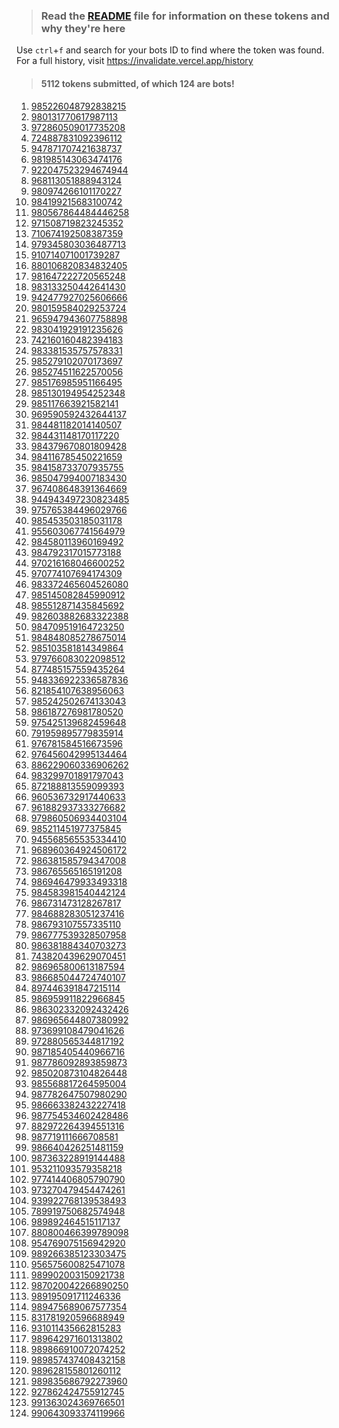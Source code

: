 >### Read the [README](https://github.com/SammyWhamy/invalidate-tokens/blob/main/README.md) file for information on these tokens and why they're here
Use `ctrl`+`f` and search for your bots ID to find where the token was found.  
 For a full history, visit https://invalidate.vercel.app/history  
>#### 5112 tokens submitted, of which 124 are bots!
  
1. [985226048792838215](https://invalidate.vercel.app/history/id/985226048792838215)
2. [980131770617987113](https://invalidate.vercel.app/history/id/980131770617987113)
3. [972860509017735208](https://invalidate.vercel.app/history/id/972860509017735208)
4. [724887831092396112](https://invalidate.vercel.app/history/id/724887831092396112)
5. [947871707421638737](https://invalidate.vercel.app/history/id/947871707421638737)
6. [981985143063474176](https://invalidate.vercel.app/history/id/981985143063474176)
7. [922047523294674944](https://invalidate.vercel.app/history/id/922047523294674944)
8. [968113051888943124](https://invalidate.vercel.app/history/id/968113051888943124)
9. [980974266101170227](https://invalidate.vercel.app/history/id/980974266101170227)
10. [984199215683100742](https://invalidate.vercel.app/history/id/984199215683100742)
11. [980567864484446258](https://invalidate.vercel.app/history/id/980567864484446258)
12. [971508719823245352](https://invalidate.vercel.app/history/id/971508719823245352)
13. [710674192508387359](https://invalidate.vercel.app/history/id/710674192508387359)
14. [979345803036487713](https://invalidate.vercel.app/history/id/979345803036487713)
15. [910714071001739287](https://invalidate.vercel.app/history/id/910714071001739287)
16. [880106820834832405](https://invalidate.vercel.app/history/id/880106820834832405)
17. [981647222720565248](https://invalidate.vercel.app/history/id/981647222720565248)
18. [983133250442641430](https://invalidate.vercel.app/history/id/983133250442641430)
19. [942477927025606666](https://invalidate.vercel.app/history/id/942477927025606666)
20. [980159584029253724](https://invalidate.vercel.app/history/id/980159584029253724)
21. [965947943607758898](https://invalidate.vercel.app/history/id/965947943607758898)
22. [983041929191235626](https://invalidate.vercel.app/history/id/983041929191235626)
23. [742160160482394183](https://invalidate.vercel.app/history/id/742160160482394183)
24. [983381535757578331](https://invalidate.vercel.app/history/id/983381535757578331)
25. [985279102070173697](https://invalidate.vercel.app/history/id/985279102070173697)
26. [985274511622570056](https://invalidate.vercel.app/history/id/985274511622570056)
27. [985176985951166495](https://invalidate.vercel.app/history/id/985176985951166495)
28. [985130194954252348](https://invalidate.vercel.app/history/id/985130194954252348)
29. [985117663921582141](https://invalidate.vercel.app/history/id/985117663921582141)
30. [969590592432644137](https://invalidate.vercel.app/history/id/969590592432644137)
31. [984481182014140507](https://invalidate.vercel.app/history/id/984481182014140507)
32. [984431148170117220](https://invalidate.vercel.app/history/id/984431148170117220)
33. [984379670801809428](https://invalidate.vercel.app/history/id/984379670801809428)
34. [984116785450221659](https://invalidate.vercel.app/history/id/984116785450221659)
35. [984158733707935755](https://invalidate.vercel.app/history/id/984158733707935755)
36. [985047994007183430](https://invalidate.vercel.app/history/id/985047994007183430)
37. [967408648391364669](https://invalidate.vercel.app/history/id/967408648391364669)
38. [944943497230823485](https://invalidate.vercel.app/history/id/944943497230823485)
39. [975765384496029766](https://invalidate.vercel.app/history/id/975765384496029766)
40. [985453503185031178](https://invalidate.vercel.app/history/id/985453503185031178)
41. [955603067741564979](https://invalidate.vercel.app/history/id/955603067741564979)
42. [984580113960169492](https://invalidate.vercel.app/history/id/984580113960169492)
43. [984792317015773188](https://invalidate.vercel.app/history/id/984792317015773188)
44. [970216168046600252](https://invalidate.vercel.app/history/id/970216168046600252)
45. [970774107694174309](https://invalidate.vercel.app/history/id/970774107694174309)
46. [983372465604526080](https://invalidate.vercel.app/history/id/983372465604526080)
47. [985145082845990912](https://invalidate.vercel.app/history/id/985145082845990912)
48. [985512871435845692](https://invalidate.vercel.app/history/id/985512871435845692)
49. [982603882683322388](https://invalidate.vercel.app/history/id/982603882683322388)
50. [984709519164723250](https://invalidate.vercel.app/history/id/984709519164723250)
51. [984848085278675014](https://invalidate.vercel.app/history/id/984848085278675014)
52. [985103581814349864](https://invalidate.vercel.app/history/id/985103581814349864)
53. [979766083022098512](https://invalidate.vercel.app/history/id/979766083022098512)
54. [877485157559435264](https://invalidate.vercel.app/history/id/877485157559435264)
55. [948336922336587836](https://invalidate.vercel.app/history/id/948336922336587836)
56. [821854107638956063](https://invalidate.vercel.app/history/id/821854107638956063)
57. [985242502674133043](https://invalidate.vercel.app/history/id/985242502674133043)
58. [986187276981780520](https://invalidate.vercel.app/history/id/986187276981780520)
59. [975425139682459648](https://invalidate.vercel.app/history/id/975425139682459648)
60. [791959895779835914](https://invalidate.vercel.app/history/id/791959895779835914)
61. [976781584516673596](https://invalidate.vercel.app/history/id/976781584516673596)
62. [976456042995134464](https://invalidate.vercel.app/history/id/976456042995134464)
63. [886229060336906262](https://invalidate.vercel.app/history/id/886229060336906262)
64. [983299701891797043](https://invalidate.vercel.app/history/id/983299701891797043)
65. [872188813559099393](https://invalidate.vercel.app/history/id/872188813559099393)
66. [960536732917440633](https://invalidate.vercel.app/history/id/960536732917440633)
67. [961882937333276682](https://invalidate.vercel.app/history/id/961882937333276682)
68. [979860506934403104](https://invalidate.vercel.app/history/id/979860506934403104)
69. [985211451977375845](https://invalidate.vercel.app/history/id/985211451977375845)
70. [945568565535334410](https://invalidate.vercel.app/history/id/945568565535334410)
71. [968960364924506172](https://invalidate.vercel.app/history/id/968960364924506172)
72. [986381585794347008](https://invalidate.vercel.app/history/id/986381585794347008)
73. [986765565165191208](https://invalidate.vercel.app/history/id/986765565165191208)
74. [986946479933493318](https://invalidate.vercel.app/history/id/986946479933493318)
75. [984583981540442124](https://invalidate.vercel.app/history/id/984583981540442124)
76. [986731473128267817](https://invalidate.vercel.app/history/id/986731473128267817)
77. [984688283051237416](https://invalidate.vercel.app/history/id/984688283051237416)
78. [986793107557335110](https://invalidate.vercel.app/history/id/986793107557335110)
79. [986777539328507958](https://invalidate.vercel.app/history/id/986777539328507958)
80. [986381884340703273](https://invalidate.vercel.app/history/id/986381884340703273)
81. [743820439629070451](https://invalidate.vercel.app/history/id/743820439629070451)
82. [986965800613187594](https://invalidate.vercel.app/history/id/986965800613187594)
83. [986685044724740107](https://invalidate.vercel.app/history/id/986685044724740107)
84. [897446391847215114](https://invalidate.vercel.app/history/id/897446391847215114)
85. [986959911822966845](https://invalidate.vercel.app/history/id/986959911822966845)
86. [986302332092432426](https://invalidate.vercel.app/history/id/986302332092432426)
87. [986965644807380992](https://invalidate.vercel.app/history/id/986965644807380992)
88. [973699108479041626](https://invalidate.vercel.app/history/id/973699108479041626)
89. [972880565344817192](https://invalidate.vercel.app/history/id/972880565344817192)
90. [987185405440966716](https://invalidate.vercel.app/history/id/987185405440966716)
91. [987786092893859873](https://invalidate.vercel.app/history/id/987786092893859873)
92. [985020873104826448](https://invalidate.vercel.app/history/id/985020873104826448)
93. [985568817264595004](https://invalidate.vercel.app/history/id/985568817264595004)
94. [987782647507980290](https://invalidate.vercel.app/history/id/987782647507980290)
95. [986663382432227418](https://invalidate.vercel.app/history/id/986663382432227418)
96. [987754534602428486](https://invalidate.vercel.app/history/id/987754534602428486)
97. [882972264394551316](https://invalidate.vercel.app/history/id/882972264394551316)
98. [987719111666708581](https://invalidate.vercel.app/history/id/987719111666708581)
99. [986640426251481159](https://invalidate.vercel.app/history/id/986640426251481159)
100. [987363228919144488](https://invalidate.vercel.app/history/id/987363228919144488)
101. [953211093579358218](https://invalidate.vercel.app/history/id/953211093579358218)
102. [977414406805790790](https://invalidate.vercel.app/history/id/977414406805790790)
103. [973270479454474261](https://invalidate.vercel.app/history/id/973270479454474261)
104. [939922768139538493](https://invalidate.vercel.app/history/id/939922768139538493)
105. [789919750682574948](https://invalidate.vercel.app/history/id/789919750682574948)
106. [989892464515117137](https://invalidate.vercel.app/history/id/989892464515117137)
107. [880800466399789098](https://invalidate.vercel.app/history/id/880800466399789098)
108. [954769075156942920](https://invalidate.vercel.app/history/id/954769075156942920)
109. [989266385123303475](https://invalidate.vercel.app/history/id/989266385123303475)
110. [956575600825471078](https://invalidate.vercel.app/history/id/956575600825471078)
111. [989902003150921738](https://invalidate.vercel.app/history/id/989902003150921738)
112. [987020042266890250](https://invalidate.vercel.app/history/id/987020042266890250)
113. [989195091711246336](https://invalidate.vercel.app/history/id/989195091711246336)
114. [989475689067577354](https://invalidate.vercel.app/history/id/989475689067577354)
115. [831781920596688949](https://invalidate.vercel.app/history/id/831781920596688949)
116. [931011435662815283](https://invalidate.vercel.app/history/id/931011435662815283)
117. [989642971601313802](https://invalidate.vercel.app/history/id/989642971601313802)
118. [989866910072074252](https://invalidate.vercel.app/history/id/989866910072074252)
119. [989857437408432158](https://invalidate.vercel.app/history/id/989857437408432158)
120. [989628155801260112](https://invalidate.vercel.app/history/id/989628155801260112)
121. [989835686792273960](https://invalidate.vercel.app/history/id/989835686792273960)
122. [927862424755912745](https://invalidate.vercel.app/history/id/927862424755912745)
123. [991363024369766501](https://invalidate.vercel.app/history/id/991363024369766501)
124. [990643093374119966](https://invalidate.vercel.app/history/id/990643093374119966)
  <!--
OTkwNjQzMDkzMzc0MTE5OTY2.GmMweI.H3_zXW-_XFU_EzNVkpQFiY1HRdB-PRWyygNwWo
OTkxMzYzMDI0MzY5NzY2NTAx.G1-ccu.kjVt-gGmRDWBIWIM8iy5mJXah6_Tzwyecjjf_Q
OTI3ODYyNDI0NzU1OTEyNzQ1.G5-8x1.YcqHbNyLNO9GMTLiQsnRMmhhRmuXclQvEZGN4w
OTg5ODM1Njg2NzkyMjczOTYw.GNQYPP.9lXVJrNXG2Rh7disg5qa4XtMw9FaWBseFN7gKE
OTg5NjI4MTU1ODAxMjYwMTEy.GviD0m.PMY5kcdU7gowZO9wElERvT4Jx0LKqfJ03qFHjk
OTg5ODU3NDM3NDA4NDMyMTU4.GRePts.NjQCFkGbYcf6MrqOQ5jlqOrwObGBkhmbIvnMWo
OTg5ODY2OTEwMDcyMDc0MjUy.GWkWfg.nre4Lkq0fSUwZrSFxceVINSLieklTKA7Peqf_E
OTg5NjQyOTcxNjAxMzEzODAy.GYG20l.GrgvEFZG0x1WeUmvBjIDLzBy5RNi5AhM2vN8eM
OTMxMDExNDM1NjYyODE1Mjgz.Yd-N9w.fm_oTOKFpBlevZ55__IRa_7E8sU
OTg2MjU4ODc3NTc2Mjc4MDM2.Gu79hw.JLNtLpq4SDpvHMNOu8EeZLChFY2OBF9pe9rwHE
ODMxNzgxOTIwNTk2Njg4OTQ5.G_5zc9.OwOvB5l70UTSFRf5WxvC0ri5G4J4Bq8x0PF9DY
OTg5NDc1Njg5MDY3NTc3MzU0.GfLLv6.LsB7XTLPb8-1DKrOzum7ZeYrr9OPlftWKk_foY
OTg5MTk1MDkxNzExMjQ2MzM2.GjM4-Q.3mJdt1uaKR2kuIi_HjjH9sECaEaCG3ikf2xX3U
OTg3MDIwMDQyMjY2ODkwMjUw.GDKDhm.Wzf3X0ZgDn9gFGIHmzRh2TyHcr1QPCTAo03DLc
OTg5OTAyMDAzMTUwOTIxNzM4.GWXyVO.YgNACxPNsHWX1tMODNtM39wCSkQIytBGjLU4EE
OTU2NTc1NjAwODI1NDcxMDc4.GL-FKP.eY7arB3YX4MV3muBJRARXwzZysmCrPYxFUOz88
OTg5MjY2Mzg1MTIzMzAzNDc1.GAnMad.92MnLYue8RE8Zvln6Y5ODEhl0aH82XSzoNLUlE
OTU0NzY5MDc1MTU2OTQyOTIw.GlgiJU.fLPsnlnL4VOUd0VSCAYmnypZv6EUYFpd6UTqu0
ODgwODAwNDY2Mzk5Nzg5MDk4.GN_6uT.GOeaGLKguBQ2nMD99MuewfkRw_xkMZMDcOETPM
OTg5ODkyNDY0NTE1MTE3MTM3.GfoEe8.e3OrwoAx6jZ01i9CEl15IR2Noo_EddAPfFnn5w
OTQ2MDM2NzkzODg1NzUzMzg2.YhY3bQ.w9wSKvUNPU5YfbQHtJM8U1X6IsQ
OTQ2MDM2Nzg5OTM0NzE5MDQ2.YhY3bA.USX7z5JU-7CkmGOjZXv7DFqH2tg
OTQ2MDM2NzU4MDA3NjQ4Mjc3.YhY3ZA.5f_Z1QzuFb0vHh_ABi8S0ChTe4I
OTQ2MDM2NzAxNzAzMzQwMDMy.YhY3Vg.pH-8Y488k8Jc0E-4ytOWS6ajKto
OTQ2MDM2NjQ0NTQ3NTUxMjUz.YhY3SQ.R07D7SFz98fF9cryCX7EuAS0VDs
OTQ2MDM2NzA5ODkwNTkyNzg4.YhY3WQ.JNfM1dkpC4L5qc9mgoBGN6NOUKI
OTQ2MDM2NzA4NjQwNjk0MzMz.YhY3WA.s9ETVA7GfIMhsg6Rnoppr-q7ZYU
OTQ2MDM2NjYwNTY5NzY3OTU2.YhY3TQ.Hp58phCyCQ1FWBYJPhaj2t138tc
OTQ2MDM2ODM0MjM0OTUzNzU4.YhY3dw.tBKNAuycexis_dp-XNJxhe3H05s
OTQ2MDM2Njc3MDE5ODYxMDQy.YhY3UQ.N6uqR5OA5W1XxjKAbP3yQtC5j_8
OTQ2MDM2NjkxMjEzMzU3MTI2.YhY3VA._m4E_l0KiXJfRkcO62APWoFt-p0
OTQ2MDM2NzcyMDc1MzcyNTc2.YhY3aA.8RzMn-JQj5RiMyvELnkMzOYTHu8
OTQ2MDM2NzM2NDg2NjgyNjI1.YhY3YA.L1jgUlMGNICWFlpac4HB0_7J12E
OTQ2MDM2NjU0NjYwMDE4MjM4.YhY3TA.We9ViQ-4GAQzFxVkz32y1a-8o2A
OTQ2MDM2NzIzMTExMDY3NzE5.YhY3XA.cUo_nwmu66Zlssc50d4muTSbv0A
OTQ2MDM2NjYzMTk5NjI5MzUy.YhY3Tg.qK4DLZgNOYqo3SI1WaI7g9T4hyA
OTQ2MDM2Njg1MDYwMzMzNjQw.YhY3Uw.U2FMH1HvDf5mfcTCM4dCZhUu4c8
OTQ2MDM2ODAwNTg0MDI0MTA1.YhY3bw.O4Ytz7lC9USHmFBby4kMJ9Lmzss
OTQ2MDM2NjcyMDk5OTMwMTIy.YhY3Tw.Z4-BzzYr8yEqG_br9gkVYpiJf1Y
OTQ2MDM2NzE0NTM3ODg1NzE2.YhY3Wg.YKtOCl2E8l5elbrnS3Wdf5p3Edk
OTQ2MDM2Njk0MjMzMjg0NjY4.YhY3VQ.2fhz8rJhUiYCRQm_UTMaNjYH7c4
OTQ2MDM2NzM2NTExODQwMzU3.YhY3Xw.qzvs6CFTBbt0ZAt5Iox-F0VEOTg
OTQ2MDM2NzQ2MjcyMDA2MTQ0.YhY3YQ.E1fqgsUSrvOVvMZ9GZRHNwBviNw
OTQ2MDM2NzM2MTIxNzcwMDI0.YhY3Xw.oTHnhz3YHqc3pZo07Kpw_nwGq7Q
OTQ2MDM2NzQwMjQ4OTY1MTcw.YhY3YA.Pzv06Or1SrLi0ZalGplx6eW-ghA
OTQ2MDM2Nzc2NjkzMjgwNzc4.YhY3aQ.Hb6AaRxFETtgZP6x6vHQn3sSz9s
OTQ2MDM2NzU5NDYzMDkyMzE0.YhY3ZQ.P-kiL7W5L4IKBw_ooEut00QzOyk
OTQ2MDM2NjQ0MDE0ODc4NzIw.YhY3SQ.btOGrFdd-duBbpt-OdAWoZ5ndmM
OTQ2MDM2NTgyOTc1MTYwMzQw.YhY3Ow.lOP26zqbYmbPnyllgjWTD7ULvbQ
OTQ2MDM2NTcwMzEyNTU2NTU0.YhY3OA.67z7VibtKPNcIfxbzkAnTaFrDa0
OTQ2MDM2NTY2MDA1MDA2NDA2.YhY3Ng.iWeaiHG8UkJceuKNwYjqEpxVq94
OTQ2MDM2NjE4MDE4NTc4NDQz.YhY3Qw.SkO9ymTsyzJmMoLUD7aieYo_Bts
OTQ2MDM2NjMzMDY3NzI4OTU2.YhY3Rg.77xFGdGnvPAKJhyTgNlcb7WDMjg
OTQ2MDM2NjA4NzAzMDA0NzQy.YhY3QA.FNAsgZoee-4s_RTkvLaQfzaKsCM
OTQ2MDM2NjMwMTk4ODI5MDk3.YhY3Rg.Q7aCzYEumbStG8RpYMSYvKA4Z7E
OTQ2MDM2NTk0MTczOTU2MTA2.YhY3PQ.NPFLrgDxGuRWLZ6LmTX2lJW6MEo
OTQ2MDM2NjE4ODA3MDg3MTg1.YhY3Qw.9r-OWjcKAcfOgO8ubQY7zm-gn3g
OTQ2MDM2NTY3NTg2MjQ2NjY2.YhY3Nw.Lm9pSGDfZt0UrdJXclmvSS2jh5Q
OTQ2MDM2NjAyMjU2MzYzNTgw.YhY3Pw.5FctMYkfwhPAtfWm7sW4oKiI848
OTQ2MDM2NTY1OTA4NTQ5NjMy.YhY3Ng.vkt_01n8SYJmZjp7ZLGrcPzNCHA
OTQ2MDM2NTk3MTg1NDcwNTA0.YhY3Pg.Jpnhe21y9NGX7MNszC3ktoPI0zQ
OTQ2MDM2NTY1MDk5MDQ5MDIx.YhY3Ng.vKhVmxcazJdpVcmaBYWrzrLzJx4
OTQ2MDM2NjEyNjU4MjQxNTc3.YhY3Qg.9r9jPgJvVaH3feN3pC0wndgl9PA
OTQ2MDM2NjI2OTgxODEwMTc3.YhY3RQ.Wi65FYB-JBT3FAm2lE_xt2PvYFE
OTQ2MDM2NjE3MTMzNTg4NDkw.YhY3Qg.rUwYgO-ebY_wdCQAmer_hvE7CpY
OTQ2MDM2NjM2NjMyOTAzNzIx.YhY3Rw.uXqfk0B7xctE3WE2VmSLeu1gtj4
OTQ2MDM2NjI5Mjc2MDk0NTE1.YhY3RQ.Nq9up3pOmicSp_HsxnnbwyFPdes
OTQ2MDM2NTY3NDUyMDMzMDY1.YhY3Nw.GZ9GJuJgyRZHVftpMFw7iIuDhaA
OTQ2MDM2NTU2OTA3NTY1MTQ2.YhY3NA.RRXtcIpmMQB53wfTI-Fj9ZZ8h9A
OTQ2MDM2NTYzNDY3NDY4ODQx.YhY3Ng.OFOpYWs74Pttud0TK0Gw8lqRnWs
OTQ2MDM2NTY3Mjk2ODY0Mjc2.YhY3Nw.vGfokwVODq0rOpv-2ig67tYPY2A
OTQ2MDM2NTY5NTI0MDE5MjEw.YhY3Nw.3M7YWXuc_d74Aa7wZnEogEqAgcg
OTQ2MDM2NjQwNTYyOTcwNzA0.YhY3SA.IR4jCeCh6efVm2nqz3XHkFP4uyA
OTQ2MDM2NTY2NzUxNjA4ODgy.YhY3Ng.XeIXDqGd7chK9a26kAjZXJRvkmI
OTQ2MDM2NTUyMDY3MzI1OTYy.YhY3NA.LtuBOdTqyDQybUMmuKCSj9bJdzE
OTQ2MDM2NTU0NTkyMzA5MzE4.YhY3NA.oIeMmMt8WutY6pGZyEVOh3iiptg
OTQ2MDM2NjMwOTYyMTg0MjIz.YhY3Rg.3PPthjAhoHaLyn171S5zgqX_Pv8
OTQ2MDM2NjIwNjMxNjEzNDgw.YhY3Qw.3b5FFrd5Vq_q0hXIHSdngm5dQZE
OTQ2MDM2NjE1Mjc5NjkzODQ0.YhY3Qg.7_0YzKu6MPf8idxS_4949K47AYc
OTQ2MDM2NjI4MTQ3Nzk4MDM2.YhY3RQ.qfGStZRdU97CZcT8NW-vcjetagE
OTQ2MDM2NTczODU2NzQ3NTQw.YhY3OA.GeznWTNWs4m3Pbq9B3bp0aURgY8
OTQ2MDM2NTY2OTE5MzYwNTMy.YhY3Nw.Xdl3IrUWfDY55zVv288g5SIw1BQ
OTQ2MDM2NTg4NzAwMzgxMTg0.YhY3PA.1L9DGQrbkoq364WAvnWSTYJAUVk
OTQ2MDM2NTkwMjM5Njc4NDg0.YhY3PA.1Qw_-6RAHlqlXEzWq81HfSneZqE
OTQ2MDM2NTYzNTA1MTk3MTA2.YhY3Ng.ruL8N27vbnvrcIwTdnJbX-hhnBM
OTQ2MDM2NTY5NjQxNDgwMzAy.YhY3Nw.RzbX7ojpXP72kdD8lKHb8D29Avs
OTQ2MDM2NjEzOTY2ODY0NDI0.YhY3Qg.wOBH000NigS6lUXwNYUuWvVqYrY
OTQ2MDM2NjIxMzU3MjUyNjE4.YhY3Qw.g3wVRrhy1xQksX34HYscJT7_6Sk
OTQ2MDM2NjI4MjYxMDYwNjk5.YhY3RQ.u9SjSvZCZYZqOwbYI3dw5nvTY9c
OTQ2MDM2NjM5MzU5MTgwODUw.YhY3SA.TawebSqnxZAN_Hi2FTwtOp0wQEM
OTQ2MDM2NTY5OTgxMjA2NTk5.YhY3Nw.-0QAE8rL3VrCwQu6Xp9so43SdHQ
OTQ2MDM2NTcxMDUwNzY2Mzc2.YhY3OA.wH2I_gC75HjFGcKP3yH7FGtkDsY
OTQ2MDM2NTg3OTAzNDU5MzY5.YhY3PA.E2SvMkg1RwFZpJY01v8LB__XMVM
OTQ2MDM2NTU4MTk5NDE0Nzg0.YhY3NQ.WF46zHsEs2H71BNEvvi3Qx1lKaM
OTQ2MDM2NTg0OTI5Njk3ODMy.YhY3Ow.7Pd-KF6DcYPTLmVjd4ix49oGxpk
OTQ2MDM2NjA5OTgyMjcxNTA4.YhY3QQ.5KYppvkbVSzRUgIeooq6eAfSW40
OTQ2MDM2NTk5Mjk5Mzk5NzIy.YhY3Pg.lt6SkuWy6ju0cwystMWox7zaUgA
OTQ2MDM2NTU1MjgwMTYyODc2.YhY3NA.xIJzuR2mcPIxgfGYjhEFRuj2nLk
OTQ2MDM2NTY3NDIyNjc3MDEz.YhY3Nw.dLUCPzBVLYdWp2ohbnhpAJ9jWjY
OTQ2MDM2NTYwMzM4NTE0MDEw.YhY3NQ.sCB49MJ1dB4XU6pga3EAfZ_5NkI
OTQ2MDM2NTYyNzcxMTg5ODMx.YhY3Ng.yf0VrzrzUQ5Y0STONAdp8HmGpfA
OTQ2MDM2NTYwMjM3ODQ2NTU4.YhY3NQ.SdlXkCzRRAzTR8c_QrqCx3CUQfE
OTQ2MDM2NTc3OTY3MTc3Nzg4.YhY3OQ.-PVII2RSkvvuBTQwowrNe1L67h0
OTQ2MDM2NTg5NDg4OTIyNjc4.YhY3PQ.bhLWa_qb46HX-oah4dBlYeYAwqE
OTQ2MDM2NTgxMzM1MjAzOTEx.YhY3Og.b0auxmgIBQoznSivx0jmQc_2XiU
OTQ2MDM2NTc5Nzg3NDk3NTMy.YhY3OQ.F4gOnFsRdV9oShKnpGTWrR2cjmw
OTQ2MDM2NTc3NDcyMjQ5OTE4.YhY3OQ.vH_xTMLlBP2a_ZwhrvOePFXNWEs
OTQ2MDM2NjEzNzk5MDg4MTY5.YhY3Qw.YAET1urxp-LEFbhrKxZBHh8tDP0
OTQ2MDM2NTU0NjEzMjY4NDkw.YhY3NA.fpNlK2PdQIFg9nWN1VG1d0FPOg8
OTQ2MDM2NTY1NTYwNDA2MDQ2.YhY3Ng.HIzPPAWVRCIH4_ZAMO5wm-CxSm0
OTQ2MDM2NjA3MDU0NjYzNzAx.YhY3QA.9k7gsQ9At9TnRYmuSeW35SPeWy4
OTQ2MDM2NjAxNzA2OTA1NjYw.YhY3Pw.bXWwOhb5DLWaH3aaqJ1Auaf0vs4
OTQ2MDM2NjAwMjU5ODc0ODY2.YhY3Pw.QAZZ6P2fpD3RDn8JKJWG-UxkeHs
OTQ2MDM2NTYxMTYwNTg1MjQ3.YhY3NQ.5dgbS7ZfUN64OKAr-UviEhsTeoc
OTQ2MDM2NTgxNzcxMzk1MDky.YhY3Og.mVM45xXKgYaLbq2Wm4-gCRSrbG8
OTQ2MDM2NjIwMDQwMjI4ODY1.YhY3Qw.yIX8jJHdkKwHI_c7_yau6_d6edQ
OTQ2MDM2NTc5NjMyMzA0MTY5.YhY3Og.83hdz_xfpN66URTVzlW7_23ROAI
OTQ2MDM2NjIwMzAwMjg4MDEw.YhY3Qw.-EB2_o0psnkJ0gKMbO11L1Ue-zo
OTQ2MDM2NTc4MTk3ODQ0MDc5.YhY3OQ.L5bYgo8J3kUtMr8JVDM9VeNxSd4
OTQ2MDM2NTY1MjUwMDE5MzI4.YhY3Nw.Bzt8zd-wKl2powDoWv9kIutEEzU
OTQ2MDM2NTc1OTI0NTMxMjEw.YhY3OQ.gMgv3XjHZHHLEqPHat_B0sAvuKI
OTQ2MDM2NjIwMDkwNTY0NjQ4.YhY3Qw.EegvQDOnUgZLgKroSKU-JO6B2vw
OTQ2MDM2NjI2MTY4MTE1MjMy.YhY3RQ.9UHgjxN6wT93vcCTwAnemxxQj_c
OTQ2MDM2NjA2NzM1ODgwMjEz.YhY3QA.CGkqSrghK1k2rAPicd0sOAfNQaU
OTQ2MDM2NjEzMjM3MDU1NTg4.YhY3Qg.4_YdbUvdcl_JoCeaJ09ZMioJnGA
OTQ2MDM2NTk5MTE0ODU0NDIz.YhY3Pg.Njf-XuAXNzmI9D5jKy8dcDavHBk
OTQ2MDM2NTk4NjY2MDUxNjI0.YhY3Pw.NHWll6gJ7KlRNw_GrTdjuwWM8sA
OTQ2MDM2NTkzODY3NzYzNzcy.YhY3PQ.E3_3aoF5I0kKT8nFAILmWqTIM_8
OTQ2MDM2NTU4NjczMzUwNjk2.YhY3NQ.kxw2VIPiTOHuTYSMhMoXQCNk8-Q
OTQ2MDM2NTkzOTg5NDA2NzIx.YhY3PQ.vojE5tl_nRfdnRiPKfhMyt0Imls
OTQ2MDM2NTc3ODkxNjU1NzIw.YhY3OQ.5OmiY0hDzZX6-syFZej-Y3J0wbM
OTQ2MDM2NTkxMTE2MzEyNjM3.YhY3PQ.bqYJRdh3htNllF7S8MeD6adc8G0
OTQ2MDM2NTkxODMzNTE0MDM0.YhY3PQ.Ru9uiaroG-ozvNnH5sEQSR0JkCM
OTQ2MDM2NTkzMTg4MzA2OTQ1.YhY3PQ.JeHwOmQJexGVfZdxn9UYqCQFIYY
OTQ2MDM2NTkzNzIwOTYzMTEz.YhY3PQ.XmUZAeQXnPTVgoQlPiLgzEuUbw0
OTQ2MDM2NTkzMjY3OTk0NjQ0.YhY3PQ.dg6oEokJhKxT0UFzVMd214M6FyE
OTQ2MDM2NjAwMTM0MDUzODg4.YhY3Pw.1S3xAO9oFCyDd0wAuEvXGy0YBfw
OTQ2MDM2NjA2MzQxNjE1NjM2.YhY3QA.SRjufheIpbmkTtOqJOC6KRV34ns
OTQ2MDM2NjExOTc4Nzc2NjE2.YhY3QQ.5b01CW49qBmOpPSpwGN941S4820
OTQ2MDM2NTk0Mzc1MjcwNDYw.YhY3PQ._bnktenVVCplQC4ubk59tgSehwk
OTQ2MDM2NTcwMjMyODQ4NDE0.YhY3Nw.rR_1_LJSkIPXAEi-uQbQ3UCvie4
OTQ2MDM2NTU0MzQ5MDM1NTMx.YhY3NA.7J_ZTfwgKfuedEST0UiZly3_4SM
OTQ2MDM2NTY3MTI5MDc1NzM0.YhY3Nw.sUV6sCY2cHmO92hSeRkfFHIDTZg
OTQ2MDM2NTkzNDY1MTIyODI3.YhY3PQ.98TfIfnqkJOMb5lXvjqf9YKBvIY
OTQ2MDM2NTkxNjkwOTQwNDg2.YhY3PQ.nj36z_N3aUNYbZMONc2YGbOOxbU
OTQ2MDM2NTY1Mjg3NzcyMTgw.YhY3Ng.IOSmScL5IPOl2rb7btmx5dJsEyk
OTQ2MDM2NTU2Mjk1MTgwMzA4.YhY3NA.jgtb9XaDdoqrGgAbelQQaOchE1g
OTQ2MDM2NTc3NzI4MDc3ODU0.YhY3OQ.Svg0e_NqWcYXwitqKXgA3zT_mQ8
OTQ2MDM2NTc5MjAwMjg2Nzgy.YhY3Og.EvO_AEfMaq9roJAyrPU9eI1Hb8g
OTQ2MDM2NTgwMTQ4MjAzNTgw.YhY3Og.3DehLxIov__2r0ZHUTHG7p3wrLQ
OTQ2MDM2NTkwOTIzMzY2NDUw.YhY3PA.-9ZqP0CF8-sFVBJEbIDO583U18Q
OTQ2MDM2NTgwOTI4MzM1OTI0.YhY3Ow.gDC3GigTcDJ5FKSrIFz3dZvG5Fs
OTQ2MDM2NTY2MTg1MzQ1MDQ1.YhY3Ng.GzUb8vF-2AqXQoYoeaEAAhRDt9g
OTQ2MDM2NTgwMzk5ODY5OTUy.YhY3Og.cPgZRG2aRjBWyYrlKvQr3jIcNL0
OTQ2MDM2NTk5NzQ4MTk0MzQ1.YhY3Pw.3DjesRLNzU__cbKbde_IUPy_Kk8
OTQ2MDM2NTc3NzAyOTI0MzU4.YhY3OQ.qw0DaQENpYIZVJ1QxMIfj4GeiLA
OTQ2MDM2NTIwOTEyMDI3Njk4.YhY3LA.bG3FqrJj8Q3oxyH9UzXctYD9eZc
OTQ2MDM2NTI0MDAzMjU0Mjgy.YhY3LA.2fLYqMPQTuLRHK6UgK15pjkwxYE
OTQ2MDM2NTE5MzY4NTM2MDg1.YhY3LA.PG2GO7nR2s7No1nHsBllqX5RmCc
OTQ2MDM2NTE5NzMzNDUyODgx.YhY3LA._zbzAnONeKV7lTDh3zkkeZz6EQ8
OTQ2MDM2NTIyNTYwNDIxOTM4.YhY3LA.PXwqQTF9YnrIlKFBNKciiazGi-I
OTQ2MDM2NTIzMzk5MjgyNzI5.YhY3LA.Dq322GZfuUokwIqOoUXODAGwKMA
OTQ2MDM2NTIxNjU4NjEzNzgw.YhY3LA.xXXkHtL_kMH7RTamWgucWYtNQps
OTQ2MDM2NTQ3NzIyMDUxNjA1.YhY3Mg.2iKHhm0RC1nUoAu7Co_qVpn6LpQ
OTQ2MDM2NTE5NzU0NDIwMjY0.YhY3Kw.L5i4AKrBi-jYjRXPkG7GgcbD5DY
OTQ2MDM2NTQ4NjQ0Nzk0Mzc4.YhY3Mw.6AnMybM2NwxWcvW0GUi4fBbhCY8
OTQ2MDM2NTI1ODM2MTQwNjA1.YhY3LQ.V0Ntzhw22nMJX5wgH5AgpdtCAWE
OTQ2MDM2NTE3NzY2MzA3ODcx.YhY3Kw.wbPo763xkxlwJ58PsWYw4umFNm0
OTQ2MDM2NTUwODgwMzI5NzI4.YhY3Mw.a4DDOH2l_WStqVpVJhWlEXsyOcM
OTQ2MDM2NTQzNDg1NzgwMDI4.YhY3MQ.A5NHq-02mNCM1hJE9nsypqR6tAM
OTQ2MDM2NTQ2MzM3ODk4NTc5.YhY3Mg.WHjVFlHrHITZGivmqKKAhF6OdrM
OTQ2MDM2NTQyMTk4MTUzMjM2.YhY3MQ.wPVJeIDnWeywwFTMxzQCEPrndsE
OTQ2MDM2NTUyMjQ3NzA1NjMw.YhY3Mw.gKmqpJKhNl9_SR3Eq3rjxaLxzLo
OTQ2MDM2NTQ2MDk0NjI4OTE0.YhY3Mg.PovSKrQk3zlFKiOymGP-q38x46c
OTQ2MDM2NTM5MDA2MjYzMzU2.YhY3MQ.HVdJkjQqKpJceOSKA1V50HajFjM
OTQ2MDM2NTQ4MzUxMTgwODcw.YhY3Mw.sA0i0IMeKtyenq6MUBUBAvZKoxY
OTQ2MDM2NTM4MzI2Nzk0MzEx.YhY3MA.heJL0-6qC4cyR-GBHdhyVyMMRnQ
OTQ2MDM2NTE4MzExNTU5MjM4.YhY3LA.nUUYCq0Fc0KApI0WKv3Y9CSlSuM
OTQ2MDM2NTM0NzExMzEyNDE0.YhY3Lw.dfvuRBIo_QARya9wRrJPQQm9ObY
OTQ2MDM2NTE5NjIwMjE0ODQ1.YhY3Kw.ZG97co9A2eJhy3JkkoMdLCWue08
OTQ2MDM2NTMzMjQzMzEwMTAx.YhY3Lw.OSOvOyEKum432_Q27heXFCNLcTY
OTQ2MDM2NTMzNjAzOTk5NzU0.YhY3Lg.J9YpNnTG8iW-UE5df-2kOYzmSQw
OTQ2MDM2NTMxNjU3ODQ2Nzg0.YhY3Lg.UHQLHlbasmnFaD3v9VI_LuiDyto
OTQ2MDM2NTMwOTkwOTYwNjcw.YhY3Lg.sUEp84TdEgWPN5eySVbhKQxU3Dk
OTQ2MDM2NTQ3MDY3NzQwMjgw.YhY3Mg.HHKJ5dcWbRfuTvCiez_naqyKzxw
OTQ2MDM2NTM1MTY4NDcxMDQw.YhY3MA.BvBXUBJ0KycOdow4xIWH3dU1VsA
OTQ2MDM2NTE4Njg0ODgwOTA2.YhY3Kw.wkxzl9ArcMnp0cDui6xh2GbukSo
OTQ2MDM2NTM4Njk1OTA5NDA2.YhY3MA.AXrPJQtmx1vv45WkEj8SuznIQLk
OTQ2MDM2NTIwODI4MTYyMTE4.YhY3Kw.qrTsA7XTWAT8T5_t-qnqwcLxbkI
OTQ2MDM2NTQyNDkxNzIxNzc4.YhY3MQ.LnpRmCgTbP0hn7VqkZF2dL5T_vc
OTQ2MDM2NTM2MTQ1NzU2MjIy.YhY3MA.u40gFTlG150XKFhO3Zist1cgXV4
OTQ2MDM2NTMwMjMxNzk1NzUy.YhY3Lg.V4mQ86jICYpbLngj1GfwlvIreeA
OTQ2MDM2NTQ4NTE0NzUwNDk0.YhY3Mg.LrCbbk66Smv1zuajaW4T9Nl9gSM
OTQ2MDM2NTQ5ODEwODE0OTc3.YhY3Mw.aw71R57DoncAt8SCHyOj5x5ALmo
OTQ2MDM2NTE4ODIzMjg4OTE1.YhY3Kw.OiXKBkUPXWsbEPFsqOfZeD-2EWc
OTQ2MDM2NTQ3OTc3ODgzNjU4.YhY3Mg.LluwijeClyLerBnB6YXQk_dz6UE
OTQ2MDM2NTQyNDk1OTQwNjI5.YhY3MQ.DP-VddNDJAtlJRUraTjcJdtEVww
OTQ2MDM2NTE5MzMwNzc1MTEw.YhY3Kw.WXnkTqXDoriWBG31-DIcERTN3hU
OTQ2MDM2NTQ1ODcyMzM0ODQ4.YhY3Mg.vdLJiXwPY9jTeiA93DxCAbawQjI
OTQ2MDM2NTM2MzU1NDYzMTk4.YhY3Lw.oYhgbVxUPaKuCb2YnFWYtv7gWRo
OTQ2MDM2NTM4MDQxNTk3OTcy.YhY3MA.a1f9r70nSGPNIqJU4kp-rCFMYRo
OTQ2MDM2NTM2NTkwMzQ4Mzc5.YhY3Lw.hmJxBO_SpFp_ws6X54pj2Qs6uMU
OTQ2MDM2NTIxMzgxODAyMDQ0.YhY3LA.GDlYM2Qo4msN25ZzUwH5AcUzah0
OTQ2MDM2NTMzMzM5NzY2Nzg1.YhY3Lw.X7cVfQ4JZMucELD-8PhBFv5JTkI
OTQ2MDM2NTMyOTUzODc0NTUy.YhY3Lg.pM3BmImXcM1kjF2OfnpYOzTKVyk
OTQ2MDM2NTM0MDkwNTUxMzU3.YhY3Lw.eQs1Fx6xZNscYJKQVid5L07UEMY
OTQ2MDM2NTMxNDE0NTg1MzY0.YhY3Lg.CxVb4pG50dkTTL97if-CtEk6wQY
OTQ2MDM2NTM1NDk1NjU1NDU1.YhY3Lw.gFofCqerE83W5kYw3-fRsKGHJGI
OTQ2MDM2NTM2NDY4NzI5ODY3.YhY3MA.TY8hPR1nTwiyeEhXv8xXa0UFgvY
OTQ2MDM2NTMxMjI1ODQ1ODMw.YhY3Lg._3Qbc3j4nOZ0T_pg7_B-gW806fE
OTQ2MDM2NTM0OTM3ODEyOTky.YhY3Lw.1RuLFGoe9mUAnHTSU0TeMdkA634
OTQ2MDM2NTMzNDQ0NjM2NzUz.YhY3Lw.LMoy4ItxndMZuesi4fj0Oe4hV4Q
OTQ2MDM2NTQ5NTAwNDA3ODE5.YhY3Mg.q8cUfwePzprCioL_06KbWMRm9uA
OTQ2MDM2NTIxNzkyODQ3OTIz.YhY3LA.T6SpsRnmV8t2Pb-yc5Z2VFveK5M
OTQ2MDM2NTI2MjY4MTgyNTM4.YhY3LQ.njTwztWIJOO7o_KbCOhPXXM2LSg
OTQ2MDM2NTE5MzUxNzU4ODY4.YhY3Kw.lzW8Vc333NxkpgkD9HNn1vjSvXM
OTQ2MDM2NTUwNDM5OTYwNTk2.YhY3Mw.a3_T_NUzKviytyevDR93vPGDT_c
OTQ2MDM2NTQxNzk5NjczODg3.YhY3MQ.WayKGPA0_jGuk2paoz6tJMpoAIg
OTQ2MDM2NTE4MDEzNzcxOTA3.YhY3Kw._JtmSVi1jKD7xa-Bhyh12D1If2M
OTQ2MDM2NTQxNTE4Njc1OTgw.YhY3MQ.QURaTQsHM0ZCOz-TFJwHSCtVSpE
OTQ2MDM2NTIwMjk5NjU5MzU2.YhY3Kw.o-GDtMQ9JqEKp06Ouz0gn9A-ROg
OTQ2MDM2NTM1ODk4Mjg0MDMz.YhY3Lw.J7BjPj5xV4DFTtG2X6W26zFgPDQ
OTQ2MDM2NTM3MjI3ODkwNzQ4.YhY3MA.vgAyoWOaw4zuoFZgsWfllJy6lFc
OTQ2MDM2NTE5OTg5MzA1MzU2.YhY3Kw.EE5q2Ghb1bPox98Fx92_iydTwiA
OTQ2MDM2NTM5NDM0MDgyMzQ1.YhY3MA.faSAm_4B27_eeQ-zU3Wx9gJOJYY
OTQ2MDM2NTM2MzYzODQzNjE1.YhY3MA.5Z1gSS26qwwvyIono7eiuyDVP0w
OTQ2MDM2NTM2NDg5Njk3MzMw.YhY3MA.3WfaGjh-0rxGUSpS5p1llFWVkYA
OTQ2MDM2NTE4ODYxMDI5NDY2.YhY3Kw.yiu69LParVSMRuBGaMXGa3sU9Ao
OTQ2MDM2NTI2MDMzMjg5MjE2.YhY3LQ.pHg8qa8AYJtrroGR2-nUNK2xQKc
OTQ2MDM2NTM3MjY1NjE4OTc0.YhY3MA.jkDMP0mZyhMKSbAeD5gZEE3VaJs
OTQ2MDM2NTIwMTEwOTQ4NDMz.YhY3Kw.E1yzb1-TOQ0bEvdc8K3iQzQpn9U
OTQ2MDM2NTI1NzE4NzMyODgw.YhY3LQ.-lSI5MWnFcIZ2mlDG_E17x0-lSU
OTQ2MDM2NTM2NTUyNjE2MDA3.YhY3MA.uiSnYEsu1NylDHxHMvXlZ0l2nUE
OTQ2MDM2NTM5NDc2MDE3MTYy.YhY3MQ.F64PQJ3uP1k_YW4aIx0I9EbtTlA
OTQ2MDM2NTM0NzYxNjIzNjMy.YhY3Lw.WUvhiu8vBGo_vMCydlT0Jqf_KF4
OTQ2MDM2NTM1NTQxNzg0NTk3.YhY3Lw.WIy0sjvj7BcM2lhWItp5TnP9Ni4
OTQ2MDM2NTI5NjA2ODQ0NDI2.YhY3Lg.ubbBi5lj1F6xoH89XCcZXqpS8LY
OTQ2MDM2NTQyMTE4NDQ1MTM3.YhY3MQ.prBvJr9qThFC9rSr3k2fFpJ-Xa4
OTQ2MDM2NTA1MTc5MTkzMzU0.YhY3KA.FRJFNbwZhtiRNC0wC3K9tXyYoZw
OTQ2MDM2NTE5OTM0NzY3MTQ0.YhY3Kw.TnsYiqlMETp6aRnlrWBlJY5vYY4
OTQ2MDM2NTAyNzkyNjQyNjAw.YhY3KA.4ECy8cQABoPRYNNobKZK9RWc6Tc
OTQ2MDM2NTA0NDM2ODE3OTgw.YhY3KA.9-iIjGTTH1KevFr0-MV3WAcRjxQ
OTQ2MDM2NTE2ODg5NzE4Nzk0.YhY3Kw.R9tWJbtLZ9jv5jI_ZVdA8FB9eUo
OTQ2MDM2NTE3Mjg4MTQ5MDEz.YhY3Kw.iL-nfjbj18z18bl0kuTWW9pnMwE
OTQ2MDM2NTAyNTM2ODA2NDQw.YhY3Jw.c84dGF2bT0P6rIwdPAwvuFmlebs
OTQ2MDM2NTE3Mzg0NjI2MTg4.YhY3Kw.EHev-hwHM4LWD7WyIIY3uKwZL4E
OTQ2MDM2NTE4MzExNTY3NDEw.YhY3Kw.0ZIlncr-guODxaZyVppVq5t8xSw
OTQ2MDM2NTA0NzUxMzc4NDUy.YhY3KA.WEn_ATh33S2t_D-iUt0R9FPOeNs
OTQ2MDM2NTE4MDIyMTgwOTE0.YhY3Kw.77daKRMPS_SLVH-G3NyNGihB6AI
OTQ2MDM2NDgzMTc1ODgyNzcy.YhY3Iw.0RZF7JGVvvwFFrOnojAGPtQwGVQ
OTQ2MDM2NTE3MDY1ODcxNDcy.YhY3Kw.5MpLuCgav1nZxY05VnLDit_DCaA
OTQ2MDM2NDgwMzIzNzY4MzUw.YhY3Ig.SjEJJdFShKNSqvdkxzZ7_-f3My4
OTQ2MDM2NTE2ODYwMzM4MTc2.YhY3Kw.8ojz7mtzapyGsKrw82qfeL7SSnM
OTQ2MDM2NTAzMTQwNzY1Nzg2.YhY3Jw.QBy31Uz2wf1bUir_WtVSMxrCofk
OTQ2MDM2NTA0ODM1Mjc2ODgy.YhY3KQ.cjjA7pv0avnslKEK7GnhL6Mmj1k
OTQ2MDM2NTE1MDUyNTkzMjIz.YhY3Kg.5SgpHVgqvhnSBZK9JK830TprXog
OTQ2MDM2NDgxNjE5ODE2NTA5.YhY3Ig.8B4hZJmGNBfXH5zBpP3NQTlgIPk
OTQ2MDM2NTE4MDgwODk3MDc2.YhY3Kw.pHVFEdVjIbnRbIyo-fc6yr0uaZU
OTQ2MDM2NDgxMDUzNTY0OTg5.YhY3Ig.LSJTt3AUB6ITqc5-FwBj0BIGoSI
OTQ2MDM2NDgxMTgzNjA4ODMy.YhY3Ig.8_iS2kzLkG_0jANq4I2idr5VDkU
OTQ2MDM2NDgxNzE2MjY1MDcw.YhY3Ig.FNxDGD4zT5O4PkiXy_XlW1T7HuA
OTQ2MDM2NDgwNDcwNTczMDk2.YhY3Ig.Il6Yek7sL8PJYfJnmGHs5gMMdLM
OTQ2MDM2NTA5MzczNTEzNzU5.YhY3KQ.fQXbBQfa9zK9Gkbg1NJ06GLXlGI
OTQ2MDM2NTA5NzM4NDAxODMy.YhY3KQ.GKjXZJz-6EqcI2zFpkBpY_kKla8
OTQ2MDM2NTA2OTcwMTc3NjA2.YhY3KQ.3bUBarw8t0WM037boIUwlCTXFsQ
OTQ2MDM2NTAyNTkxMzMyMzYz.YhY3KA.SaequiKu3qsIqYekvrt7ckYMMz8
OTQ2MDM2NTAzMjA3ODk5MTM2.YhY3Jw.HLzqXG_A6eVRCe8uSt7SWPIrLWM
OTQ2MDM2NTA2MzM2ODQ1ODM1.YhY3KA.zY0_2lRWpBDsi_5sO4sxwiNN7IA
OTQ2MDM2NTA1MTc1MDAzMjQ4.YhY3KA.rFORPBYCoSw8DSyQS1tfPUXKgKw
OTQ2MDM2NTA2MjUyOTU5Nzk0.YhY3KA.ao8lfvXeqMywmyo__B2k1P61qpg
OTQ2MDM2NTA3NTA3MDYwNzc3.YhY3KA.FcHic0RR21vVh5Pv8MwTnjtiEKw
OTQ2MDM2NTE1MDYxMDAyMjgx.YhY3Kg.TmLYIbZ4WhO5KDMO6G6dT0db6xk
OTQ2MDM2NTA1NjYxNTQyNDIw.YhY3KA.RA39SC6ziCObMu_zVx5JAQI7LAY
OTQ2MDM2NTA0MDc2MTA3ODI4.YhY3KA.bCzIQ8OQIMQKl5KHmcCy6EXtX5M
OTQ2MDM2NTAxNDIxMTI5Nzg4.YhY3Jw.XeIS6gT-NFa3w4QHylI384B3030
OTQ2MDM2NTAyMjA5NjU0ODM0.YhY3Jw.WmOz8efMHk8QBVkdiO6jHVKPY7s
OTQ2MDM2NTAwMjYzNDc3MjQ4.YhY3Jw.bOznQBEYkHpTYrJ48TeU9tylNfo
OTQ2MDM2NDk5ODI3MjYxNDQw.YhY3Jw.Ix7gj_CMrLuh8DVQLjd7iqfqrjI
OTQ2MDM2NTE1MzEyNjMxODM4.YhY3Kg.0nk1-vNGT8XfdOIQMXPFa4jwSss
OTQ2MDM2NTAwODU0ODY1OTYw.YhY3Jw.UEkwgErPmzR8TfuoHWcyKtPzfjQ
OTQ2MDM2NTE0OTI2NzU5OTg2.YhY3Kg.iuuFQC1K7fuIachi3ZAvLxgmmQM
OTQ2MDM2NTA1MDE1NjQwMTM1.YhY3KA._Okk1uCCOy-590l7vkRvt0KFQlk
OTQ2MDM2NDk5NzcyNzY4MzA2.YhY3Jg.-WUurRNEMqOSKt0Bkli6z9RamMI
OTQ2MDM2NDk5MjYxMDM4Njgy.YhY3Jg.bZfbk05tDw-OwrihXXi7e5mC9Vc
OTQ2MDM2NDk5MTEwMDQzNzI4.YhY3Jg.KpVDAkADZlt2znWt7WrZXGKvjvI
OTQ2MDM2NDk2ODQ5MzM4Mzkx.YhY3Jg.U0IqMtGy29NffWgb0oVu4O6jt6k
OTQ2MDM2NDk3Mjc3MTI0NjQ5.YhY3Jg._CuDZdu-b9I92osNnhu87UVg-os
OTQ2MDM2NDk5Nzk3OTE3NzE2.YhY3Jw.wJ43NNIBzk8ihjP7Bv-CiWTDDKk
OTQ2MDM2NDk3Mjg1NTMzNjk3.YhY3Jg.ig_cEbygDDGNCpRc46PLMQ4cVMA
OTQ2MDM2NDk3NDk1MjI4NDU2.YhY3Jg.BU8FqjhftrW9gpHsg2ro27YqINY
OTQ2MDM2NDk1MzEwMDAwMTI4.YhY3JQ.FLzMkwTOvN4SlzhuIPHTVJoQXXk
OTQ2MDM2NDk3MjgxMzIzMDg5.YhY3Jg.VMUuMKdHQoWToap-Xp2Kj4UDPdQ
OTQ2MDM2NDg5OTU4MDY0MTYw.YhY3Jg.AL9zGz_Uy7hCMLjFycUbpupSQyQ
OTQ2MDM2NDk4NjYxMjYxMzc0.YhY3Jw.dNgiaN2ZqqMEoX8_uC9Zv7N5IUw
OTQ2MDM2NDg2NTgxNjczOTg0.YhY3Iw.fAocLL6lVmqW-k-EQtJ3GtH127Q
OTQ2MDM2NDg1NjA4NTcwOTMw.YhY3JA.a2zZTAVd6Ecc3GX5Os78tnUiFJI
OTQ2MDM2NDg3Njk3MzUwNzE4.YhY3JA.QjE7-uP_fUNwkyqJwkXqpvjapnI
OTQ2MDM2NDg2NTk4NDM4OTMz.YhY3JA.6_jsG7ZLANLH_iZ6y2mdg6AHZ8I
OTQ2MDM2NDkwODAxMTM1NjI2.YhY3JQ.MArgZAP8xw01u4LNbUynCh_kqLs
OTQ2MDM2NDk5NjcyMDk2ODQ4.YhY3Jw.hqkT6CliMF45X4CFAtRzy87EFyI
OTQ2MDM2NTE1MjIwMzczNTA1.YhY3Kg.h0x8Zr4l6HT0mowRj_WmbF7Afi8
OTQ2MDM2NDg3MjIzMzg2MTgz.YhY3Iw.GGA9ZRe-kUocZGuwBIxTo1TsCSY
OTQ2MDM2NDg5MzU4Mjg2ODY4.YhY3JA.YGl6YIwURTmYM6sOd0R0mHJ0ssk
OTQ2MDM2NDg2MjU0NTAxOTE5.YhY3JA.d87sYctB4e0lfIXYeTHwRcUF95E
OTQ2MDM2NDg0Mzg4MDYxMjA0.YhY3Iw.K0gbSx04_NXj2FMuh0WWC40PsU0
OTQ2MDM2NDg2OTk2ODg5NjAw.YhY3JA.l9VcOF2gQnR3QH5n38NWHoqtirU
OTQ2MDM2NDg3NDk2MDI4MTcw.YhY3JA.CLeHBM31UXtIMRWpoxQqfhIS7sE
OTQ2MDM2NTAxMjE5Nzk5MTAx.YhY3Jw.E2_tm_0uoYeT5xCoOgOyTkyCKmg
OTQ2MDM2NDgwMjczNDMyNjI3.YhY3Ig.b4RZAeySfboXbNO5alg_2q3IiEU
OTQ2MDM2NDgwOTg2NDY0Mjk5.YhY3Ig.2xWvwO3oWH_6sUoqSHTG233Ee3Q
OTQ2MDM2NDg0NjM1NDk2NDk5.YhY3Iw.0Ouj93PCDx2EeaUjheGuCeNwBYA
OTQ2MDM2NDg5MTQ0MzkzNzY5.YhY3JA.llM62F71Ie1db1Xt2xA4tmJiUEc
OTQ2MDM2NDg0MjAzNDk1NDI0.YhY3Iw.bURFpejK0zptPLQpF-ppI1joumo
OTQ2MDM2NDgyNzkwMDMxNDAz.YhY3Iw.EnQ_OSlxtuH6wtHeph4I2XsAZow
OTQ2MDM2NDgzODE3NjA3MTc4.YhY3Iw.60xH1Y3qxcx2o9bYQRbaaep1Tfg
OTQ2MDM2NDgyODkwNjk0Njg4.YhY3Iw.OuP254zcvv8ftnEPgIBImRbC3wI
OTQ2MDM2NDgzMDYyNjQ4ODQy.YhY3Iw.k7m7U4azFCvBIlP4PtiFgGh9RC8
OTQ2MDM2NDgxMTkxOTk3NDYw.YhY3Ig.YyDSMSxnv5K92QJO_SdU5ivMrH0
OTQ2MDM2NDQ0MzA3MjgzOTgx.YhY3Gg.XiJ8_6q9CHSCfFW9Pb3poF0IYM4
OTQ2MDM2NDQ3NDg2NTQxODY1.YhY3Gg.QoU7inM11pyHCkqw5Ms62T1JEGo
OTQ2MDM2NDQ5ODUyMTYyMDQ4.YhY3Gw.4IV9Ijpp5BsSPv_rSVT1JB95ezw
OTQ2MDM2NDQzNTAxOTg1Nzky.YhY3Gg.D5ZcdgQx-aacvsgcJ9MlEi8STos
OTQ2MDM2NDQxNDAwNjM5NDk4.YhY3Gg.7avfwJKA2yjXqAsPi7WZomo-vWE
OTQ2MDM2NDQzNzQ5NDE3MDcw.YhY3GQ.nNEw_AW6LVZ16gUjUPeSqjcAnt4
OTQ2MDM2NDQ1OTUxNDQyOTc3.YhY3Gg.jcTtwbCVbwMJDVsH0-CunsvEo2o
OTQ2MDM2NDQyOTU2Njk3NjAw.YhY3GQ.RVOLNie3VJdKM-xwT_a-iRFsVyg
OTQ2MDM2NDQyODgxMTk2MDcz.YhY3GQ._Z7yRF3KVaCEeh9IaSpKAOeQl4A
OTQ2MDM2NDQ2NTEzNDc5Nzgw.YhY3Gg.ALqTTb3NCA8ZWwP8y0DoD_vPFlU
OTQ2MDM2NDQyODM5MjU3MDg4.YhY3Gg.1VGnSxmnBmSoko2H_PiTB-M5qXs
OTQ2MDM2NDQ0MDA5NDg4NDM2.YhY3GQ.zqTMzAkGHwH4LdECIX382gshUIU
OTQ2MDM2NDQ0NTQ2MzU1Mjkw.YhY3GQ.33pmSn5kJbhhf0UFx1wOoQJHAws
OTQ2MDM2NDQ1MjU5MzgyODg2.YhY3Gg.ZE9mqDzTiBBmVY27amGuPGMYq6U
OTQ2MDM2NDQzNzU3ODA5NjY2.YhY3GQ.NFXHdXAIwNZ45MkNSxBD5klgoGU
OTQ2MDM2NDQzMDE1NDM0MjQz.YhY3GQ.btRBn42vz2T-LKqZ0SrWLGwU_mM
OTQ2MDM2NDQyOTE4OTczNDUw.YhY3GQ.BN-iTkZptxqtS6kt3lCYlARZDyI
OTQ2MDM2NDQyOTY5MzAxMDMz.YhY3GQ.k8BXP3RBAWeLDjUsl3pwI7FJXZY
OTQ2MDM2NDQxMDM1NzMwOTU0.YhY3GQ.UPu1IYSL2SDTvAPvd7ZDGI8UxHM
OTQ2MDM2NDQyODI2Njg2NTA0.YhY3GQ.Bct72Ixwk66nJTY-Mt1jDzXf8Qw
OTQ2MDM2NDQxNDkyOTEwMTQz.YhY3GQ.IqnqzJ50IrUsWo5Bu9Ri4ju8flk
OTQ2MDM2NDQ0MTI2OTMzMDIy.YhY3Gg.cuS98Kk82AOP0NU4EZ-jmpIJPVs
OTQ2MDM2NDQzNzk5NzY1MDY0.YhY3GQ.laMTufCBwIBtaE1eUrYAMeozLuE
OTQ2MDM2NDY2MDI1Mzk0MTc2.YhY3Hg.-B7ADrN9vjhbwYHhiEX6GXG6Nl0
OTQ2MDM2NDY2MDYzMTM4ODE2.YhY3Hw.XSAQqtleXSrEhYBnFYcJob68NOo
OTQ2MDM2NDc5NDA5NDEwMDY4.YhY3Ig.585McUtf-bRirknzDrGudZZCFRY
OTQ2MDM2NDc5Nzc0MzE4NjAy.YhY3Ig.wy3A0ysViR5MYxwx3bdE3gutQJY
OTQ2MDM2NDYzMzc0NTY1Mzk2.YhY3Hw.ljxeQy-Yl_N1JfRGCn20YQJjR-Q
OTQ2MDM2NDY0MDYyNDM5NDM0.YhY3Hg.wTugBt4F9pUqfywa9AHIDlsMVnU
OTQ2MDM2NDgwNTA4MzMwMDE2.YhY3Ig.SDNNm8NyAjjLDyiYRiB-8K9kLbM
OTQ2MDM2NDY2ODU1ODU4MjI2.YhY3Hw.5ZoN5-8tZg3OvHqNRgu8HyUUKzc
OTQ2MDM2NDY4ODE0NTg5OTky.YhY3Hw._FQ41iPS2SYFBjNSwHV1HH7-krw
OTQ2MDM2NDY4NzUxNjc1NDAy.YhY3Hw.0cRsTibR3WAcHhWwWS19eRlVX14
OTQ2MDM2NDY1MTY5NzMxNTk0.YhY3Hg.qVcpiZlhh8fy5M8L7do818n8b_k
OTQ2MDM2NDY0OTA1NTE1MDc4.YhY3Hw.ygUedX3wQ3WtVXs_2xRxKpYa-Gs
OTQ2MDM2NDY2NTE2MTExMzcw.YhY3Hw.se8fNWS17EIfCNGZV7MKn3hxxOE
OTQ2MDM2NDYwOTgzODIwMzQ5.YhY3Hg.0xXI79p-LwkuQGkUchvPVSP08k0
OTQ2MDM2NDcwMTY1MTU1ODkw.YhY3Hw.z2z6jZll2PuT9ls5UpxtB27Ymlc
OTQ2MDM2NDY3ODQ5ODk1OTg2.YhY3Hw.i4g3AhRVxnOH06k6lCZV2RYwCUw
OTQ2MDM2NDY3MzE3MjM5ODY4.YhY3Hw.DHL5Ecfd8Q5J239FJvqJFdovP5U
OTQ2MDM2NDY0MzQzNDY1OTg1.YhY3Hw.PL-hkRL9nvi8x5VbBnv7hEiUm_U
OTQ2MDM2NDYyNzI0NDcyODkz.YhY3Hg.oChwtoX3sUGMIF5AF4bTtTiibrA
OTQ2MDM2NDY4OTQ0NjEzNDI2.YhY3Hw.aHhX2xG8VcmUUcaDYf5ul0EnUNc
OTQ2MDM2NDY3OTUwNTc1Njc2.YhY3Hw.kLGW3tdWbv0COyKVYs6jkTQ5MIU
OTQ2MDM2NDY1NDUwNzU0MTM4.YhY3Hg.WO0FHKZW27JyIF2GscP0toNEzI4
OTQ2MDM2NDc4ODAxMjQ0MTcw.YhY3Ig.l5oDFASUg_1VSW7L0pyREX3_weg
OTQ2MDM2NDY1MTMxOTk5MjQy.YhY3Hg.lNMnHTnMQiATr_p0tp0WNUqbQEM
OTQ2MDM2NDYyMjkyNDQ3Mjgy.YhY3Hg.qg0Z58otBqjf0MeStdLZw5IAGs8
OTQ2MDM2NDYyMzU1Mzc0MTMw.YhY3Hg.2DFb1fZ4mtUkzuN2AqiLXV7YrNk
OTQ2MDM2NDYyNzc0ODAwNDE1.YhY3Hg.hPtXY8pWTJao05zJU8QfsSHXmeQ
OTQ2MDM2NDYxMDAwNTg5MzMy.YhY3Hg.BpNsOrstVek0PGTnXUtWIXuAHiM
OTQ2MDM2NDY4MzAyODg0OTE1.YhY3Hw.FQtKd-5QL5SopxbOKfB5dF41acY
OTQ2MDM2NDc4Mzg1OTc5NDMy.YhY3Ig.xz2WXdlt0bksQ8h7KdhHhH9Fhfs
OTQ2MDM2NDc0NDUxNzIyMjQw.YhY3IA.m38F2bSfQYSFFOdcHp3ldbCigkg
OTQ2MDM2NDcxNjQxNTQ2ODAy.YhY3IA.cYfvEgNexvSafPBp_9iDG59SfjE
OTQ2MDM2NDYzMjUyOTU1MTc3.YhY3Hg.RsJw3d364wtftaj7UwUZusk8M1o
OTQ2MDM2NDYxNTU4NDYwNDY4.YhY3HQ.eJm1SlBePjOvzmapT8-oOJU6Qes
OTQ2MDM2NDYxNTI0ODc3MzUz.YhY3HQ.DR0BdO2r1uyYwNdQgfgqJx_H9Ks
OTQ2MDM2NDYwMTA3MjE0ODgw.YhY3HQ.v2XA5kkpvm451rVXUH6VpdVCZaA
OTQ2MDM2NDYwMzMzNzExNDIw.YhY3Hg.mThJBPC9uUXE_2N8kDJb2M_T3f8
OTQ2MDM2NDYwODk5OTMwMTIz.YhY3HQ.46ChKUEkpsCmJF28AUgKijD7SRY
OTQ2MDM2NDYyMjA0Mzc1MTEy.YhY3Hg.wLxD0hCJC6SpN4dC0hGB9bfQc4I
OTQ2MDM2NDQzMDY5OTY0Mjk4.YhY3Gg.HtUGLZK3ofqxL8yYQowOc2eHWm4
OTQ2MDM2NDYyMzAwODMxNzc1.YhY3Hg.za7N0OtaZDz5PaeFL_6gZSTKjuQ
OTQ2MDM2NDc5NTg5Nzc3NTI4.YhY3Ig.zC2jknv5ITLBioe0cHtdnbjJVH0
OTQ2MDM2NDY2NzI1ODE4NDcw.YhY3Hw.engQlwdQYnal26R2cDtuIDlW7FE
OTQ2MDM2NDYwNTM5MjMyMjg2.YhY3HQ.1j2XTYYxbUEIYrhLrShxF6-kAms
OTQ2MDM2NDU4OTg3MzQzOTQy.YhY3HQ.D0Trh8Qly5yY6M_hP1rlWbXxU_8
OTQ2MDM2NDYwMTc0MzExNDQ2.YhY3HQ.Radu0wzyCFPCk18DGzeBde93AB0
OTQ2MDM2NDU3NjYxOTM5NzM0.YhY3HQ.zTCJtwhk34ZFh-RS8qMDnkKvwAU
OTQ2MDM2NDU3MzMwNTg5NzQ3.YhY3HQ.CLu1zSqzmSMBQrs6qCoL1ZoSRbU
OTQ2MDM2NDU5MjM0Nzk1NTQw.YhY3HQ.Sd-KJ1lxQ7aMPbZCGi8r0goY6y0
OTQ2MDM2NDYwMTU3NTM4MzY1.YhY3HQ.d2Ih6LdNGk7nSlSOPsd69wJVrs0
OTQ2MDM2NDQ4NDgwNjI0Njgx.YhY3Gw.Ucx2Sr3kCJgoVd8Lvza_whiq8hg
OTQ2MDM2NDUxNzk0MTI0ODAw.YhY3Gw.uRVPkQAXUyfByqjX_jGzaeCCERQ
OTQ2MDM2NDQ5MzU3MjEzNzM2.YhY3Gw.EJLsq5lEXqpBqqLs82da5cW4LKk
OTQ2MDM2NDUwMjU0NzgyNTI0.YhY3Gw.CNgNfG1OoCK7Qw8Rwmf5iaBRK3Q
OTQ2MDM2NDQ5NjQ2NjI0ODQ4.YhY3Gw.P_15Ghwq56LamJBuMxZ-3TweMJU
OTQ2MDM2NDUxOTQ1MDk5MzI1.YhY3HA.toMTmTrN9tpzQcRfawGqOIIuloA
OTQ2MDM2NDQ0NTA0NDIwMzgy.YhY3GQ.3W6IKJnDcBtvfa02hNQlohovffQ
OTQ2MDM2NDQ5MDM4NDUwNzE5.YhY3Gw.fSvx9jggIZhFwiBXeNsZcUlGjYw
OTQ2MDM2NDQ0NDYyNDQ4NjUw.YhY3GQ.ssuAuwuFTIO3TNMNpQ8P0DKh_BA
OTQ2MDM2NDQ1NDY0ODkxNDI0.YhY3Gg.irQPKg7ZDPuIPXlCEBoIzE_ltrM
OTQ2MDM2NDUwNzUzOTA0NzQx.YhY3Gw.bEnjyg_UfTF-NtQMDTIpNBJlg4Y
OTQ2MDM2NDQzNjQwMzg5NzEz.YhY3GQ.4efhzrG0VBAlcQ1WpZ8bagJ3eJU
OTQ2MDM2NDQzOTI5ODAwNzQ0.YhY3Gg.rC4qUMi2ip8TOHlRNKBY81-iu4s
OTQ2MDM2NDQyNjQ2MzM1NTg4.YhY3Gg.WR8N_6VwxqOuCrdUx7z9gBZhYbs
OTQ2MDM2NDQ2Mzc1MDY3Njk5.YhY3Gg.hv3VIdGALtqFIRVDexv5HUuLGgk
OTQ2MDM2NDQ2OTQ1NDg4OTY3.YhY3Gg.h4E54brw8NJFd-axQoA2m0sjF6E
OTQ2MDM2NDQ1ODkyNzE4Njgy.YhY3Gg.cvCxjXvIxRgVzWzkKRe-bdH0nkg
OTQ2MDM2NDYxMDY3NzE4NzA2.YhY3HQ.t__xdnFAaqBUf_n3Wg2D5RXlPfo
OTQ2MDM2NDU5Nzk2ODQ4Njcw.YhY3HQ.SGyMP3u0sk06SR2m7EHAs0o14Ew
OTQ2MDM2NDQyMTQzMDEwODU2.YhY3GQ.-DiInwlg_-7uqHkTwKPmomdtmDA
OTQ2MDM2NDYwODA3NjU5NTIw.YhY3HQ.kNMm8M4bN5VT_RZVqQ0IMKYEN_k
OTQ2MDM2NDU5OTUyMDI1NjAx.YhY3HQ.YWvGnl4xer3shJ3nKdTeF-x3nIQ
OTQ2MDM2NDYyMjIxMTM5OTk4.YhY3HQ.0OejGztgDrIQdRnmxSgqhXnixfo
OTQ2MDM2NDYzMTQ4MDgxMTUy.YhY3Hg.rCc3MA-xh2dCyGmif6o7OVMMdSI
OTQ2MDM2NDYzNjU1NjE2NTEy.YhY3Hg.vClqjM7bOxf_xAXVMrS8C09BBSY
OTQ2MDM2NDU3NDQ4MDEzODk1.YhY3HA.y-grPdyIK4GXvtXiKZt5RfX-oM0
OTQ2MDM2NDYxMTAxMjY0ODk3.YhY3HQ.W-pDcuVR_9geVk-5pKwnfmB-K90
OTQ2MDM2NDYyOTgwMzA5MDIy.YhY3Hg.Ks-jGDJF5NDbYu67HjBTlzWBDYs
OTQ2MDM2NDYzMTM1NTE0NjY1.YhY3Hg.KGoIxPkRLy1XIocEKbUBrW1xyo8
OTQ2MDM2NDYyOTk3MTEwODA0.YhY3Hg.36DjW_SsEmmVxK3Pr7JcUcBvPmE
OTQ2MDM2NDY0MTcxNDg3MjYy.YhY3Hg.LxykwCNZBs7lVC4uJjTcjBJ7-jE
OTQ2MDM2NDYyNzExODgxNzY5.YhY3Hg.b6zR1jau_TgELTZ_27K9Leit6kE
OTQ2MDM2NDYxMjY0ODYzMjcz.YhY3Hg.2o8R1EPUFXXWAc2EupOyXeT71Bw
OTQ2MDM2NDY1MjkxMzkxMDA2.YhY3Hg.EmyU4JmYSZaoMDNUpgnuzVfMAYU
OTQ2MDM2NDYxMDU5MzIxODU2.YhY3Hg.9Fsp3tAqrCCmwt1BB4riohUn0i4
OTQ2MDM2NDYzOTU3NjA2NDQw.YhY3Hg.ySmlRRgHbkdYzsdV-JaSkXMocDc
OTQ2MDM2NDQzMDE1NDEzODAw.YhY3GQ.LC-0xCJvJotApkynIbH3UnS7w7o
OTQ2MDM2NDQyODg1NDIzMTk0.YhY3GQ.PYJs8mD0_rrcOlOnzI6eqlohIfo
OTQ2MDM2NDQxNDI5OTc5MjA3.YhY3GQ.N8rzz8H3HIPiBI_m7IcXo3J6T6I
OTQ2MDM2NDQxMzc5NjQ3NTE5.YhY3GQ.5uWCstB0o_V7_SuDQP1a7x9PjpI
OTQ2MDM2NDQyMDcxNzI4MjM4.YhY3GQ.kYJjfA169DJdYrqM1Ltx9Qxax6I
OTQ2MDM2NDQxNjM1NTIwNTYz.YhY3GQ.KiHReXOxS7RD1SFgWAa5bkG90So
OTQ2MDM2NDQyMDY3NTEzNDA1.YhY3GQ.Wr_oPBsBFaVukzvDDN9lgHR0EU8
OTQ2MDM2NDQwNDIzMzU0NDI5.YhY3GQ.iowDAss7QsopucyyenJIOWccrWE
OTQ2MDM2NDQxOTMzMzA3OTQ1.YhY3GQ.PeZqZ99eIuzuIR5rEUav_aKtCgU
OTQ2MDM2NDQwODA1MDE5NzI5.YhY3GA.NBi0keTQoQjejdBfuVZerl0QnB0
OTQ2MDM2NDQwOTkzNzgzODI4.YhY3GA.9pwn-hdRGdQskY6OJWAw1gBog1k
OTQ2MDM2NDM5NTE3Mzk3MDAz.YhY3GA.9tyCCJFTIIFbUYODY9CYOUBBNiw
OTQ2MDM2NDQxOTEyMzM2NDU0.YhY3GQ.zVlIq8VWUI2Mh6115oGbZ1Gkys8
OTQ2MDM2NDM5MDU2MDIzNTYz.YhY3GA.htOc0wv9AnEYt-f6AlTWK2MAm-M
OTQ2MDM2NDQxMDQ4MzA5Nzcw.YhY3GA.2l5Sd799nnK6uwjDU5AFHYzWaQQ
OTQ2MDM2NDM5MzExODYzODE4.YhY3GA.OtCc7lgMLY03fXwKqao2-Iwxuyw
OTQ2MDM2NDM4Mjc1ODY2NzE1.YhY3GA.ekm6TnFXfwKTiSzAj6g-CGq415w
OTQ2MDM2NDM4OTgwNTA1Njgz.YhY3GA.Cz-_rlPn5StjQKoSARNY_JUDB70
OTQ2MDM2NDM5MTE0NzIzMzU5.YhY3GA.Fujv7y1iCKLcsujbvAc5_9u995U
OTQ2MDM2NDM5Mjk1MDg2NjMy.YhY3GA.dAFFVvZymjyrsw04dk1w-nsuEfo
OTQ2MDM2NDM4NDg5NzU5Nzg0.YhY3GA.7xSRJWyN-TuvDapjGzfFkx8hE3M
OTQ2MDM2NDM4NzI0NjY1NDE0.YhY3GA.5Ap5beGDNCgMcF6m32aVDVGe55w
OTQ2MDM2NDM5NzczMjQ5NTg2.YhY3GA.ROTwgXt3pcUjh3nVRTh2uO9ITMY
OTQ2MDM2NDM3OTAyNTY5NTIy.YhY3GA.RiyZXRXMmcv096bWU9MMplvxtRE
OTQ2MDM2NDM1NjQxODM5NjU2.YhY3Fw.VLOsUOwCV5hox9xLDtjH1_cj_uc
OTQ2MDM2NDM3ODM1NDcyOTM3.YhY3GA.1m2NwFeZCDYP1QRCIAX3Yk3BGEk
OTQ2MDM2NDM1NTk1NzE0NTgw.YhY3Fw.Y6l3yTkBScejCEThBI3atB-cZuk
OTQ2MDM2NDMyODQwMDQwNDY5.YhY3Fw.-dWnEiQaMZRKcL3KJr8rGRSpeYQ
OTQ2MDM2NDMxNTUyMzk3Mzk0.YhY3Fw.rU6YkPqNfVUIS5d6XevcJsjYxXE
OTQ2MDM2NDM4MjA4Nzc0MTg0.YhY3GA.2FShATWnBHOiNAV7UkbmIuIwYYg
OTQ2MDM2NDMyNDk2MTExNjY2.YhY3Fw.yH9lzU_s2pNve-NPpXIeOVRUFmk
OTQ2MDM2NDMyMDE3OTYxMDMw.YhY3Fg.D3xK9szfhjlf1rVBVc28sp-lCtE
OTQ2MDM2NDMxODMzNDI3OTcw.YhY3Fw.4YPzGSK_LJvKeMERUTluVe5pwgE
OTQ2MDM2NDI3MDUxOTE3Mzcy.YhY3Fg.nJ1Wjtrx-UnWOk65rrmpyIcBLJk
OTQ2MDM2NDI0OTM3OTY3NjU2.YhY3FQ.1TcIzHQuIGh8ICUji8riw6sh954
OTQ2MDM2NDMyOTU3NDgwOTcw.YhY3Fw.skWmtLXuKZ5YK27u-u7uHpYakhw
OTQ2MDM2NDM3Mzc4Mjc3Mzg3.YhY3GA.Iz5NH3bgBZbogd0ikFodyNqxYDY
OTQ2MDM2NDM5NzY5MDUxMTQ3.YhY3GA.u45mPHSKd7DsfGicZkvYmqHYTOs
OTQ2MDM2NDI0MjkyMDYxMjE3.YhY3FQ.-FCDzDhUeqPZ-m9eyDMLzOuR2YU
OTQ2MDM2NDIxNDI3MzM1MjA5.YhY3FA.dV-BaKfECfRkmo9eO2exa41zCBY
OTQ2MDM2NDIzMzAyMjA1NDcx.YhY3FA.ws-lgyp9mHMGPJ3RnPA8TEPldCI
OTQ2MDM2NDMxMTQxMzM5MTQ2.YhY3Fg.SWQxrEKEJ1B2l2HlHJbz1Di2Bks
OTQ2MDM2NDIzMDIxMTg3MTAy.YhY3FA.3uaneepTF5W38lyFYC5MfmnleVo
OTQ2MDM2NDIyMDYwNjk5NzE5.YhY3FA.n7r2Hza1sEL2ox47T43RWDhzcmc
OTQ2MDM2NDI3MTgxOTIwMzE2.YhY3FQ.UoUz7RCYmSdnXkE_yOZmqZCTYb0
OTQ2MDM2NDIyNDcxNzM3Mzc0.YhY3FA.W7sQ3x32UFj99RykOAVWGOcaN24
OTQ2MDM2NDI1MTQ3Njk1MTM1.YhY3FQ.CIJx5X6-3q7jPZF4PrJxeOwaF8U
OTQ2MDM2NDI2OTQ3MDU5NzMy.YhY3FQ.NsK1XDuS5hIIEJjINdJbGHUctaU
OTQ2MDM2NDI3MTM1ODA3NDg4.YhY3FQ.p-62KxGY6pho96Lp6Ve1PhWW9eM
OTQ2MDM2NDI3ODg2NTg4MDM1.YhY3FQ.ti0yBte0oIk4ZiFMBetG5TdlrCc
OTQ2MDM2NDMyMDA1Mzc0MDEz.YhY3Fg.QY6P-mSW9e8H-VNperguZKN6k1E
OTQ2MDM2NDI0MTI4NDcxMDkx.YhY3FQ.znS15wTlM89BvDKTb4BymIsJ8cc
OTQ2MDM2NDIxNzMzNTQzOTY3.YhY3FA.P8l9DNUgla3kkZcapVn_sNbTRG0
OTQ2MDM2NDIxODIxNjE2MTI4.YhY3FA.2fKfw4itX99wkOMIrgqhNsGWzWQ
OTQ2MDM2NDIzNDY5OTg5OTA4.YhY3FA.8-yhj52Sru7i4jjkjYvIJTr6yj0
OTQ2MDM2NDIzMzc3NjgyNDMy.YhY3FA.JAPTYLVD24mwI7H7trmuVM6wxSI
OTQ2MDM2NDIzNzU1MTc3OTk1.YhY3FA.wd3i_7UF4X6h0GM82-24Ztbps4s
OTQ2MDM2NDM5MDg5NTc4MDY0.YhY3GA.T15Drodgptce04KBG9I4GN1yQEY
OTQ2MDM2NDI4MjI2MzE4MzQ2.YhY3FQ.IgdHVBsmGJaRPCWljXq_AEv9AXs
OTQ2MDM2NDI3Mzc5MDYwODA3.YhY3FQ.b2BhprYiqdqZIBhDz_sNzxFaYAc
OTQ2MDM2NDI0NDY0MDMxODE3.YhY3FQ.xYEzZIZ9liNOI9jaRu7kTdkpJYQ
OTQ2MDM2NDI1MDc2MzkxOTU2.YhY3FQ.fCGGn47FGv6K2XKhIMddYfNCASg
OTQ2MDM2NDQxNjY0ODYwMjEx.YhY3GQ.jKP-xbK4oFTOcygU1A-AEYj3QCc
OTQ2MDM2NDI0NDA1MzA3NDMy.YhY3FQ.bHW9kyYWFyDcycazngDmIslws3Q
OTQ2MDM2NDI1MjQ4MzU0MzQ0.YhY3FQ.6qy9Gwd26iUcQzweFvSFe2d3gWs
OTQ2MDM2NDI0NjM1OTc3NzQ5.YhY3FQ.-lpGC7ptWK2Pc-WO-g2zQ_zG3to
OTQ2MDM2NDIyMDg1ODY1NDgy.YhY3FA.rjHye5gZoog0T9qHdIosYcxQBGc
OTQ2MDM2NDIzNTM3MDc4Mjky.YhY3FQ.W40Do2CskZv2-se7sqP_vhITWkg
OTQ2MDM2NDI0ODE2MzQ5MjQ0.YhY3FQ.gCDZss-Uri0D6xDq1VBhDCtrq3w
OTQ2MDM2NDI2MTc5NDgxNjYw.YhY3FQ.aE7K7s6sLqNEBil0THbP1aq0ZAw
OTQ2MDM2NDI0MjkyMDU3MTQ4.YhY3FQ.ExkOhiaprcNM3YggYjkWIcsUojI
OTQ2MDM2NDI0NjkwNTMyNDAy.YhY3FQ.NhxKfa5qGlBJSoUb_BVVez8dLfw
OTQ2MDM2NDIzMzIzMTc3MDIw.YhY3FA.ELQUt_iX4xMdZUDes0DG4dqwjbU
-->